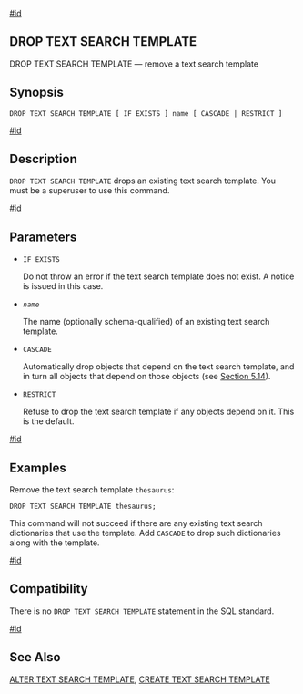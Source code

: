 [#id](#SQL-DROPTSTEMPLATE)

## DROP TEXT SEARCH TEMPLATE

DROP TEXT SEARCH TEMPLATE — remove a text search template

## Synopsis

```
DROP TEXT SEARCH TEMPLATE [ IF EXISTS ] name [ CASCADE | RESTRICT ]
```

[#id](#id-1.9.3.139.5)

## Description

`DROP TEXT SEARCH TEMPLATE` drops an existing text search template. You must be a superuser to use this command.

[#id](#id-1.9.3.139.6)

## Parameters

* `IF EXISTS`

  Do not throw an error if the text search template does not exist. A notice is issued in this case.

* *`name`*

  The name (optionally schema-qualified) of an existing text search template.

* `CASCADE`

  Automatically drop objects that depend on the text search template, and in turn all objects that depend on those objects (see [Section 5.14](ddl-depend)).

* `RESTRICT`

  Refuse to drop the text search template if any objects depend on it. This is the default.

[#id](#id-1.9.3.139.7)

## Examples

Remove the text search template `thesaurus`:

```
DROP TEXT SEARCH TEMPLATE thesaurus;
```

This command will not succeed if there are any existing text search dictionaries that use the template. Add `CASCADE` to drop such dictionaries along with the template.

[#id](#id-1.9.3.139.8)

## Compatibility

There is no `DROP TEXT SEARCH TEMPLATE` statement in the SQL standard.

[#id](#id-1.9.3.139.9)

## See Also

[ALTER TEXT SEARCH TEMPLATE](sql-altertstemplate), [CREATE TEXT SEARCH TEMPLATE](sql-createtstemplate)